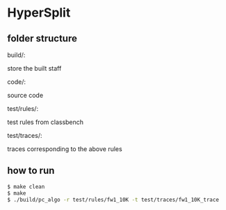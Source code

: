 # HyperSplit

## folder structure

build/:

 store the built staff

code/:

 source code

test/rules/:

 test rules from classbench

test/traces/:

 traces corresponding to the above rules

## how to run

``` Bash
$ make clean
$ make
$ ./build/pc_algo -r test/rules/fw1_10K -t test/traces/fw1_10K_trace
```
